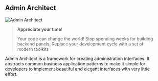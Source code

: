 ## Admin Architect
![Admin Architect](/app.png)

> **Appreciate your time!**
> 
> Your code can change the world! Stop spending weeks for building backend panels. 
> Replace your development cycle with a set of modern toolkits


Admin Architect is a framework for creating administration interfaces.
It abstracts common business application patterns to make it simple for developers to implement beautiful and elegant interfaces with very little effort.

